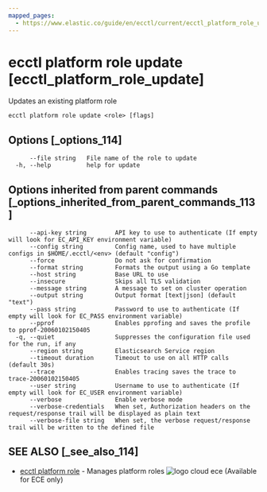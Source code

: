 ```yaml
---
mapped_pages:
  - https://www.elastic.co/guide/en/ecctl/current/ecctl_platform_role_update.html
---
```


# ecctl platform role update [ecctl_platform_role_update]

Updates an existing platform role

```
ecctl platform role update <role> [flags]
```


## Options [_options_114]

```
      --file string   File name of the role to update
  -h, --help          help for update
```


## Options inherited from parent commands [_options_inherited_from_parent_commands_113]

```
      --api-key string        API key to use to authenticate (If empty will look for EC_API_KEY environment variable)
      --config string         Config name, used to have multiple configs in $HOME/.ecctl/<env> (default "config")
      --force                 Do not ask for confirmation
      --format string         Formats the output using a Go template
      --host string           Base URL to use
      --insecure              Skips all TLS validation
      --message string        A message to set on cluster operation
      --output string         Output format [text|json] (default "text")
      --pass string           Password to use to authenticate (If empty will look for EC_PASS environment variable)
      --pprof                 Enables pprofing and saves the profile to pprof-20060102150405
  -q, --quiet                 Suppresses the configuration file used for the run, if any
      --region string         Elasticsearch Service region
      --timeout duration      Timeout to use on all HTTP calls (default 30s)
      --trace                 Enables tracing saves the trace to trace-20060102150405
      --user string           Username to use to authenticate (If empty will look for EC_USER environment variable)
      --verbose               Enable verbose mode
      --verbose-credentials   When set, Authorization headers on the request/response trail will be displayed as plain text
      --verbose-file string   When set, the verbose request/response trail will be written to the defined file
```


## SEE ALSO [_see_also_114]

* [ecctl platform role](/reference/ecctl_platform_role.md)	 - Manages platform roles ![logo cloud ece](https://doc-icons.s3.us-east-2.amazonaws.com/logo_cloud_ece.svg "Supported on {{ece}}") (Available for ECE only)

